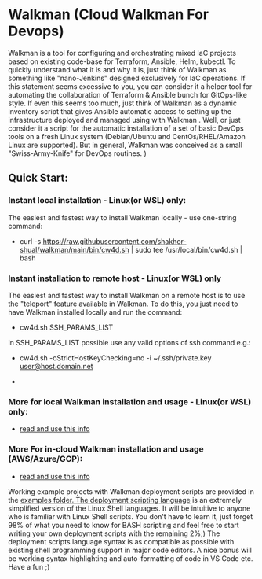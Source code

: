 # Walkman (Cloud Walkman For Devops)

Walkman is a tool for configuring and orchestrating mixed IaC projects
based on existing code-base for Terraform, Ansible, Helm, kubectl. To quickly 
understand what it is and why it is, just think of Walkman as something 
like "nano-Jenkins" designed exclusively for IaC operations. If this statement
seems excessive to you, you can consider it a helper tool for automating the
collaboration of Terraform & Ansible bunch for GitOps-like style. If even this 
seems too much, just think of Walkman as a dynamic inventory script that 
gives Ansible automatic access to setting up the infrastructure deployed 
and managed using with Walkman . Well, or just consider it a script for the 
automatic installation of a set of basic DevOps tools on a fresh Linux system 
(Debian/Ubuntu and CentOs/RHEL/Amazon Linux are supported). But in general, 
Walkman was conceived as a small "Swiss-Army-Knife" for DevOps routines. )

## Quick Start:
### Instant local installation - Linux(or WSL) only:
The easiest and fastest way to install Walkman locally - use one-string command:
- curl -s https://raw.githubusercontent.com/shakhor-shual/walkman/main/bin/cw4d.sh | sudo tee /usr/local/bin/cw4d.sh | bash

### Instant installation to remote host - Linux(or WSL) only
The easiest and fastest way to install Walkman on a remote host is to use the 
"teleport" feature available in Walkman. To do this, you just need to have 
Walkman installed locally and run the command:
- cw4d.sh SSH_PARAMS_LIST 

in SSH_PARAMS_LIST possible use any valid options of ssh command e.g.:
- cw4d.sh -oStrictHostKeyChecking=no -i ~/.ssh/private.key user@host.domain.net

- 

### More for local Walkman installation and usage - Linux(or WSL) only:
 - [read and use this info](https://github.com/shakhor-shual/walkman/tree/main/bin)

### More For in-cloud Walkman installation and usage (AWS/Azure/GCP):
 - [read and use this info](https://github.com/shakhor-shual/walkman/tree/main/self_deploy)

Working example projects with Walkman deployment scripts are provided in the 
[examples folder. The deployment scripting language](https://github.com/shakhor-shual/walkman/tree/main/examples) is an extremely 
simplified version of the Linux Shell languages. It will be intuitive to 
anyone who is familiar with Linux Shell scripts. You don't have to learn it, 
just forget 98% of what you need to know for BASH scripting and feel free 
to start writing your own deployment scripts with the remaining 2%;) The 
deployment scripts language syntax is as compatible as possible with existing 
shell programming support in major code editors. A nice bonus will be working 
syntax highlighting and auto-formatting of code in VS Code etc. Have a fun ;)





